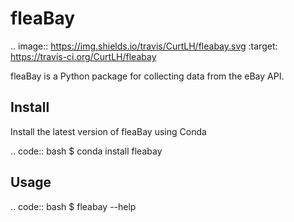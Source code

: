 # fleaBay

.. image:: https://img.shields.io/travis/CurtLH/fleabay.svg
        :target: https://travis-ci.org/CurtLH/fleabay


fleaBay is a Python package for collecting data from the eBay API.  

## Install

Install the latest version of fleaBay using Conda

.. code:: bash
$ conda install fleabay


## Usage

.. code:: bash
$ fleabay --help

